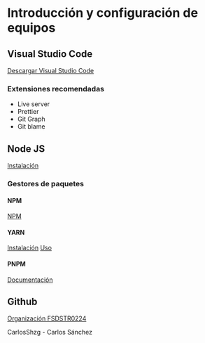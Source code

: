 # Introducción y configuración de equipos

## Visual Studio Code

[Descargar Visual Studio Code](https://code.visualstudio.com/)

### Extensiones recomendadas

- Live server
- Prettier
- Git Graph
- Git blame

## Node JS

[Instalación](https://nodejs.org/)

### Gestores de paquetes

#### NPM

[NPM](https://www.npmjs.com/)

#### YARN

[Instalación](https://classic.yarnpkg.com/lang/en/docs/install/#mac-stable)
[Uso](https://classic.yarnpkg.com/en/docs/usage)

#### PNPM

[Documentación](https://pnpm.io/)

## Github

[Organización FSDSTR0224](https://github.com/orgs/FSD0224STR/)

CarlosShzg - Carlos Sánchez
